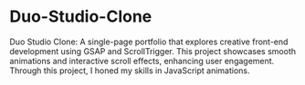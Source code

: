 # Duo-Studio-Clone
Duo Studio Clone: A single-page portfolio that explores creative front-end development using GSAP and ScrollTrigger. This project showcases smooth animations and interactive scroll effects, enhancing user engagement. Through this project, I honed my skills in JavaScript animations.
